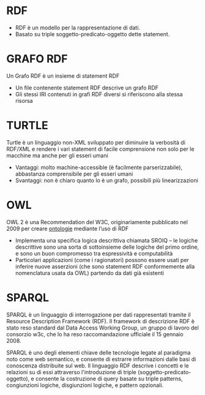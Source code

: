 # RDF 
- RDF è un modello per la rappresentazione di dati.
- Basato su triple soggetto-predicato-oggetto dette statement. 

# GRAFO RDF 
Un Grafo RDF è un insieme di statement RDF
- Un file contenente statement RDF descrive un grafo RDF
- Gli stessi IRI contenuti in grafi RDF diversi si riferiscono alla stessa risorsa

# TURTLE
Turtle è un linguaggio non-XML sviluppato per diminuire la verbosità
di RDF/XML e rendere i vari statement di facile comprensione non
solo per le macchine ma anche per gli esseri umani
- Vantaggi: molto machine-accessible (è facilmente parserizzabile), abbastanza
comprensibile per gli esseri umani
- Svantaggi: non è chiaro quanto lo è un grafo, possibili più linearizzazioni

# OWL
OWL 2 è una Recommendation del W3C, originariamente pubblicato
nel 2009 per creare [ontologie](https://github.com/antoniofaienza93/Knowledge-Representation/blob/master/docs/ontology.md#ontologia) mediante l’uso di RDF
- Implementa una specifica logica descrittiva chiamata SROIQ – le logiche
descrittive sono una sorta di sottoinsieme delle logiche del primo
ordine, e sono un buon compromesso tra espressività e computabilità
- Particolari applicazioni (come i ragionatori) possono essere usati per
inferire nuove asserzioni (che sono statement RDF conformemente alla
nomenclatura usata da OWL) partendo da dati già esistenti

# SPARQL
SPARQL è un linguaggio di interrogazione per dati rappresentati tramite il Resource Description Framework (RDF). Il framework di descrizione RDF è stato reso standard dal Data Access Working Group, un gruppo di lavoro del consorzio w3c, che lo ha reso raccomandazione ufficiale il 15 gennaio 2008.

SPARQL è uno degli elementi chiave delle tecnologie legate al paradigma noto come web semantico, e consente di estrarre informazioni dalle basi di conoscenza distribuite sul web. Il linguaggio RDF descrive i concetti e le relazioni su di essi attraverso l'introduzione di triple (soggetto-predicato-oggetto), e consente la costruzione di query basate su triple patterns, congiunzioni logiche, disgiunzioni logiche, e pattern opzionali.
